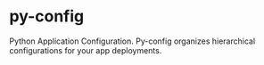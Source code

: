 # py-config
Python Application Configuration. Py-config organizes hierarchical configurations for your app deployments.
